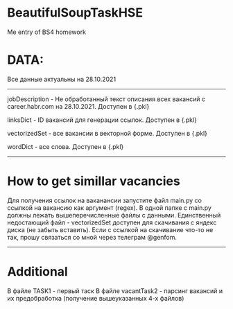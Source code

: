 # BeautifulSoupTaskHSE
Me entry of BS4 homework
# DATA:
Все данные актуальны на 28.10.2021

----

jobDescription - Не обработанный текст описания всех вакансий с career.habr.com на 28.10.2021. Доступен в {.pkl}

linksDict - ID вакансий для генерации ссылок. Доступен в {.pkl}

vectorizedSet - все вакансии в векторной форме. Доступен в {.pkl}

wordDict - все слова. Доступен в {.pkl}

----

# How to get simillar vacancies
Для получения ссылок на ваканансии запустите файл main.py со ссылкой на вакансию как аргумент (regex). В одной папке с main.py должны лежать вышеперечисленные файлы с данными. Единственный недостающий файл - vectorizedSet доступен для скачивания с яндекс диска (не забыть вставить). Если с ссылкой на скачивание что-то не так, прошу связаться со мной через телеграм @genfom.

----
# Additional
В файле TASK1 - первый таск
В файле vacantTask2 - парсинг вакансий и их предобработка (получение вышеуказанных 4-х файлов)
